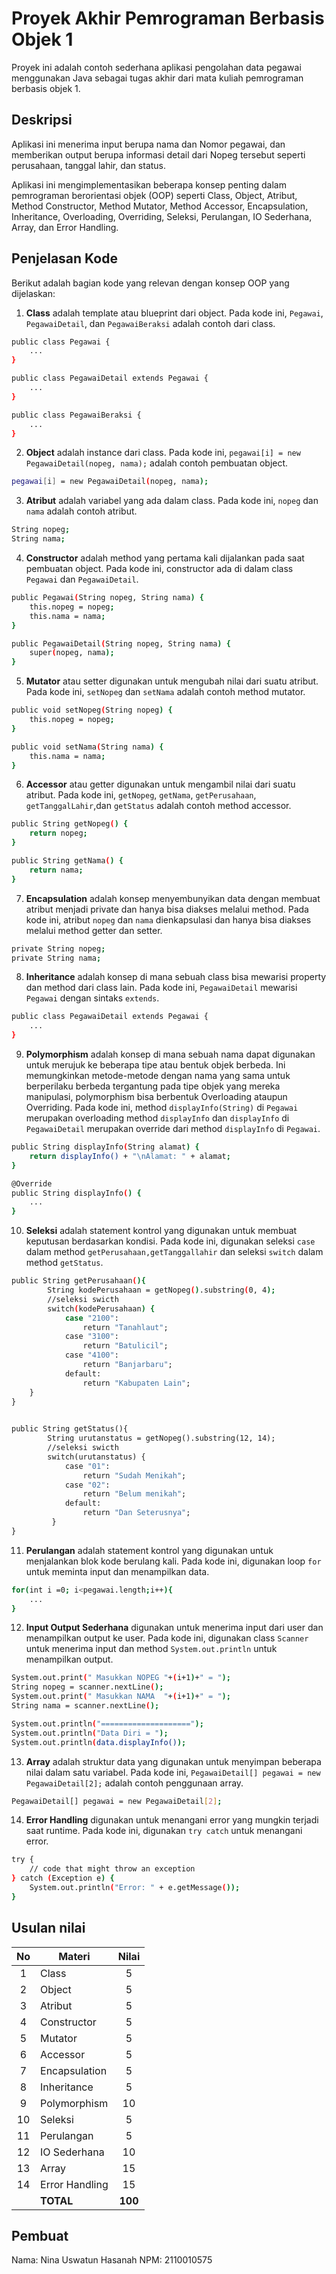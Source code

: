 # Proyek Akhir Pemrograman Berbasis Objek 1

Proyek ini adalah contoh sederhana aplikasi pengolahan data pegawai menggunakan Java sebagai tugas akhir dari mata kuliah pemrograman berbasis objek 1.

## Deskripsi

Aplikasi ini menerima input berupa nama dan Nomor pegawai, dan memberikan output berupa informasi detail dari Nopeg tersebut seperti perusahaan, tanggal lahir, dan status.

Aplikasi ini mengimplementasikan beberapa konsep penting dalam pemrograman berorientasi objek (OOP) seperti Class, Object, Atribut, Method Constructor, Method Mutator, Method Accessor, Encapsulation, Inheritance, Overloading, Overriding, Seleksi, Perulangan, IO Sederhana, Array, dan Error Handling.

## Penjelasan Kode

Berikut adalah bagian kode yang relevan dengan konsep OOP yang dijelaskan:

1. **Class** adalah template atau blueprint dari object. Pada kode ini, `Pegawai`, `PegawaiDetail`, dan `PegawaiBeraksi` adalah contoh dari class.

```bash
public class Pegawai {
    ...
}

public class PegawaiDetail extends Pegawai {
    ...
}

public class PegawaiBeraksi {
    ...
}
```

2. **Object** adalah instance dari class. Pada kode ini, `pegawai[i] = new PegawaiDetail(nopeg, nama);` adalah contoh pembuatan object.

```bash
pegawai[i] = new PegawaiDetail(nopeg, nama);
```

3. **Atribut** adalah variabel yang ada dalam class. Pada kode ini, `nopeg` dan `nama` adalah contoh atribut.

```bash
String nopeg;
String nama;
```

4. **Constructor** adalah method yang pertama kali dijalankan pada saat pembuatan object. Pada kode ini, constructor ada di dalam class `Pegawai` dan `PegawaiDetail`.

```bash
public Pegawai(String nopeg, String nama) {
    this.nopeg = nopeg;
    this.nama = nama;
}

public PegawaiDetail(String nopeg, String nama) {
    super(nopeg, nama);
}
```

5. **Mutator** atau setter digunakan untuk mengubah nilai dari suatu atribut. Pada kode ini, `setNopeg` dan `setNama` adalah contoh method mutator.

```bash
public void setNopeg(String nopeg) {
    this.nopeg = nopeg;
}

public void setNama(String nama) {
    this.nama = nama;
}
```

6. **Accessor** atau getter digunakan untuk mengambil nilai dari suatu atribut. Pada kode ini, `getNopeg`, `getNama`, `getPerusahaan`, `getTanggalLahir`,dan `getStatus` adalah contoh method accessor.

```bash
public String getNopeg() {
    return nopeg;
}

public String getNama() {
    return nama;
}
```

7. **Encapsulation** adalah konsep menyembunyikan data dengan membuat atribut menjadi private dan hanya bisa diakses melalui method. Pada kode ini, atribut `nopeg` dan `nama` dienkapsulasi dan hanya bisa diakses melalui method getter dan setter.

```bash
private String nopeg;
private String nama;
```

8. **Inheritance** adalah konsep di mana sebuah class bisa mewarisi property dan method dari class lain. Pada kode ini, `PegawaiDetail` mewarisi `Pegawai` dengan sintaks `extends`.

```bash
public class PegawaiDetail extends Pegawai {
    ...
}
```

9. **Polymorphism** adalah konsep di mana sebuah nama dapat digunakan untuk merujuk ke beberapa tipe atau bentuk objek berbeda. Ini memungkinkan metode-metode dengan nama yang sama untuk berperilaku berbeda tergantung pada tipe objek yang mereka manipulasi, polymorphism bisa berbentuk Overloading ataupun Overriding. Pada kode ini, method `displayInfo(String)` di `Pegawai` merupakan overloading method `displayInfo` dan `displayInfo` di `PegawaiDetail` merupakan override dari method `displayInfo` di `Pegawai`.

```bash
public String displayInfo(String alamat) {
    return displayInfo() + "\nAlamat: " + alamat;
}

@Override
public String displayInfo() {
    ...
}
```

10. **Seleksi** adalah statement kontrol yang digunakan untuk membuat keputusan berdasarkan kondisi. Pada kode ini, digunakan seleksi `case` dalam method `getPerusahaan,getTanggallahir` dan seleksi `switch` dalam method `getStatus`.

```bash
public String getPerusahaan(){
        String kodePerusahaan = getNopeg().substring(0, 4);
        //seleksi swicth
        switch(kodePerusahaan) {
            case "2100":
                return "Tanahlaut";
            case "3100":
                return "Batulicil";
            case "4100":
                return "Banjarbaru";
            default:
                return "Kabupaten Lain";
    }
}

   
public String getStatus(){
        String urutanstatus = getNopeg().substring(12, 14);
        //seleksi swicth
        switch(urutanstatus) {
            case "01":
                return "Sudah Menikah";
            case "02":
                return "Belum menikah";
            default:
                return "Dan Seterusnya";
         }
}
```

11. **Perulangan** adalah statement kontrol yang digunakan untuk menjalankan blok kode berulang kali. Pada kode ini, digunakan loop `for` untuk meminta input dan menampilkan data.

```bash
for(int i =0; i<pegawai.length;i++){
    ...
}
```

12. **Input Output Sederhana** digunakan untuk menerima input dari user dan menampilkan output ke user. Pada kode ini, digunakan class `Scanner` untuk menerima input dan method `System.out.println` untuk menampilkan output.

```bash
System.out.print(" Masukkan NOPEG "+(i+1)+" = ");
String nopeg = scanner.nextLine();
System.out.print(" Masukkan NAMA  "+(i+1)+" = ");
String nama = scanner.nextLine();

System.out.println("====================");
System.out.println("Data Diri = ");
System.out.println(data.displayInfo());
```

13. **Array** adalah struktur data yang digunakan untuk menyimpan beberapa nilai dalam satu variabel. Pada kode ini, `PegawaiDetail[] pegawai = new PegawaiDetail[2];` adalah contoh penggunaan array.

```bash
PegawaiDetail[] pegawai = new PegawaiDetail[2];
```

14. **Error Handling** digunakan untuk menangani error yang mungkin terjadi saat runtime. Pada kode ini, digunakan `try catch` untuk menangani error.

```bash
try {
    // code that might throw an exception
} catch (Exception e) {
    System.out.println("Error: " + e.getMessage());
}
```

## Usulan nilai

| No  | Materi         |  Nilai  |
| :-: | -------------- | :-----: |
|  1  | Class          |    5    |
|  2  | Object         |    5    |
|  3  | Atribut        |    5    |
|  4  | Constructor    |    5    |
|  5  | Mutator        |    5    |
|  6  | Accessor       |    5    |
|  7  | Encapsulation  |    5    |
|  8  | Inheritance    |    5    |
|  9  | Polymorphism   |   10    |
| 10  | Seleksi        |    5    |
| 11  | Perulangan     |    5    |
| 12  | IO Sederhana   |   10    |
| 13  | Array          |   15    |
| 14  | Error Handling |   15    |
|     | **TOTAL**      | **100** |

## Pembuat

Nama: Nina Uswatun Hasanah
NPM: 2110010575
